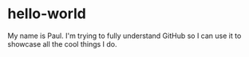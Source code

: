 # hello-world
My name is Paul. I'm trying to fully understand GitHub so I can use it to showcase all the cool things I do.
